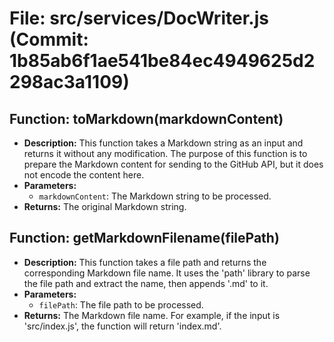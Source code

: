 # File: src/services/DocWriter.js (Commit: 1b85ab6f1ae541be84ec4949625d2298ac3a1109)

## Function: toMarkdown(markdownContent)

- **Description:** This function takes a Markdown string as an input and returns it without any modification. The purpose of this function is to prepare the Markdown content for sending to the GitHub API, but it does not encode the content here.
- **Parameters:**
  - `markdownContent`: The Markdown string to be processed.
- **Returns:** The original Markdown string.

## Function: getMarkdownFilename(filePath)

- **Description:** This function takes a file path and returns the corresponding Markdown file name. It uses the 'path' library to parse the file path and extract the name, then appends '.md' to it.
- **Parameters:**
  - `filePath`: The file path to be processed.
- **Returns:** The Markdown file name. For example, if the input is 'src/index.js', the function will return 'index.md'.